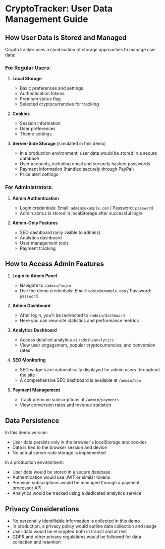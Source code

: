 # CryptoTracker: User Data Management Guide

## How User Data is Stored and Managed

CryptoTracker uses a combination of storage approaches to manage user data:

### For Regular Users:

1. **Local Storage**
   - Basic preferences and settings
   - Authentication tokens 
   - Premium status flag
   - Selected cryptocurrencies for tracking

2. **Cookies**
   - Session information
   - User preferences
   - Theme settings

3. **Server-Side Storage** (simulated in this demo)
   - In a production environment, user data would be stored in a secure database
   - User accounts, including email and securely hashed passwords
   - Payment information (handled securely through PayPal)
   - Price alert settings

### For Administrators:

1. **Admin Authentication**
   - Login credentials: Email: `admin@example.com` / Password: `password`
   - Admin status is stored in localStorage after successful login

2. **Admin-Only Features**
   - SEO dashboard (only visible to admins)
   - Analytics dashboard
   - User management tools
   - Payment tracking

## How to Access Admin Features

1. **Login to Admin Panel**
   - Navigate to `/admin/login`
   - Use the demo credentials: Email: `admin@example.com` / Password: `password`

2. **Admin Dashboard**
   - After login, you'll be redirected to `/admin/dashboard`
   - Here you can view site statistics and performance metrics

3. **Analytics Dashboard**
   - Access detailed analytics at `/admin/analytics`
   - View user engagement, popular cryptocurrencies, and conversion rates

4. **SEO Monitoring**
   - SEO widgets are automatically displayed for admin users throughout the site
   - A comprehensive SEO dashboard is available at `/admin/seo`

5. **Payment Management**
   - Track premium subscriptions at `/admin/payments`
   - View conversion rates and revenue statistics

## Data Persistence

In this demo version:
- User data persists only in the browser's localStorage and cookies
- Data is tied to the browser session and device
- No actual server-side storage is implemented

In a production environment:
- User data would be stored in a secure database
- Authentication would use JWT or similar tokens
- Premium subscriptions would be managed through a payment processor API
- Analytics would be tracked using a dedicated analytics service

## Privacy Considerations

- No personally identifiable information is collected in this demo
- In production, a privacy policy would outline data collection and usage
- User data would be encrypted both in transit and at rest
- GDPR and other privacy regulations would be followed for data collection and retention

